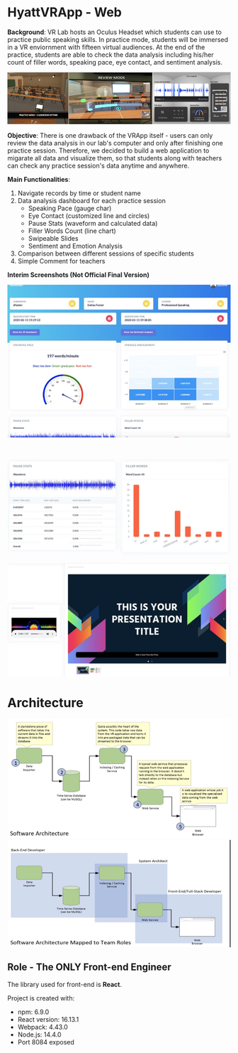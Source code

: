 # HyattVRApp - Web

**Background**: VR Lab hosts an Oculus Headset which students can use to practice public speaking skills. In practice mode, students will be immersed in a VR enviornment with fifteen virtual audiences. At the end of the practice, students are able to check the data analysis including his/her count of filler words, speaking pace, eye contact, and sentiment analysis.

![](img/vrapp.jpg)



**Objective**: There is one drawback of the VRApp itself - users can only review the data analysis in our lab's computer and only after finishing one practice session. Therefore, we decided to build a web application to migarate all data and visualize them, so that students along with teachers can check any practice session's data anytime and anywhere.

**Main Functionalities**:

1. Navigate records by time or student name
2. Data analysis dashboard for each practice session
   - Speaking Pace (gauge char)
   - Eye Contact (customized line and circles)
   - Pause Stats (waveform and calculated data)
   - Filler Words Count (line chart)
   - Swipeable Slides
   - Sentiment and Emotion Analysis
3. Comparison between different sessions of specific students
4. Simple Comment for teachers

**Interim Screenshots (Not Official Final Version)**

<img src="img/vrweb1.jpeg" style="zoom: 80%;" />

​                  

<img src="img/vrweb4.jpeg" style="zoom:50%;" />

![](img/vrweb3.jpeg)

# Architecture

<img src="img/vrarch1.jpg" style="zoom:80%;" />

<img src="img/vrarch2.jpg" style="zoom:80%;" />

## Role - The ONLY Front-end Engineer

The library used for front-end is **React**.

Project is created with:

* npm: 6.9.0
* React version: 16.13.1
* Webpack: 4.43.0
* Node.js: 14.4.0
* Port 8084 exposed
